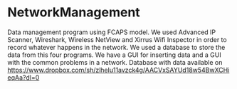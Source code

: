 # NetworkManagement
Data management program using FCAPS model. We used Advanced IP Scanner, Wireshark, Wireless NetView and Xirrus Wifi Inspector
in order to record whatever happens in the network. We used a database to store the data from this four programs. We have a GUI for inserting data and a GUI with the common problems in a network. Database with data available on https://www.dropbox.com/sh/zlhelu11avzck4g/AACVxSAYUd18w54BwXCHieqAa?dl=0
